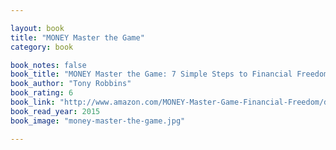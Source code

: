 ```yaml
---

layout: book
title: "MONEY Master the Game"
category: book

book_notes: false
book_title: "MONEY Master the Game: 7 Simple Steps to Financial Freedom"
book_author: "Tony Robbins"
book_rating: 6
book_link: "http://www.amazon.com/MONEY-Master-Game-Financial-Freedom/dp/1476757801/"
book_read_year: 2015
book_image: "money-master-the-game.jpg"

---
```

